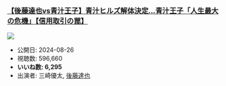 ### [【後藤達也vs青汁王子】青汁ヒルズ解体決定…青汁王子「人生最大の危機」【信用取引の罠】](https://www.youtube.com/watch?v=EIZxyd2QZWY)
[![](https://img.youtube.com/vi/EIZxyd2QZWY/sddefault.jpg)](https://www.youtube.com/watch?v=EIZxyd2QZWY)
-   公開日: 2024-08-26
-   視聴数: 596,660
-   **いいね数: 6,295**
-   出演者: 三崎優太, [後藤達也](/rehacq_fan/people/後藤達也 "wikilink")
